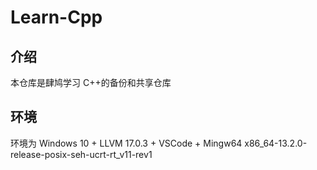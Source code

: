 # Learn-Cpp

## 介绍

本仓库是肆鸠学习 C++的备份和共享仓库

## 环境

环境为 Windows 10 + LLVM 17.0.3 + VSCode + Mingw64 x86_64-13.2.0-release-posix-seh-ucrt-rt_v11-rev1
